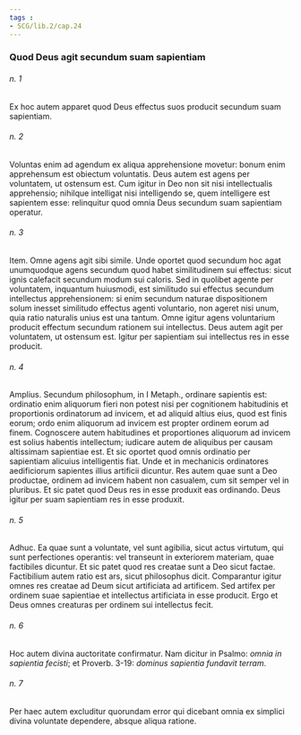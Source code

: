 ```yaml
---
tags : 
- SCG/lib.2/cap.24
---
```


### Quod Deus agit secundum suam sapientiam

###### n. 1
Ex hoc autem apparet quod Deus effectus suos producit secundum suam sapientiam.

###### n. 2
Voluntas enim ad agendum ex aliqua apprehensione movetur: bonum enim apprehensum est obiectum voluntatis. Deus autem est agens per voluntatem, ut ostensum est. Cum igitur in Deo non sit nisi intellectualis apprehensio; nihilque intelligat nisi intelligendo se, quem intelligere est sapientem esse: relinquitur quod omnia Deus secundum suam sapientiam operatur.

###### n. 3
Item. Omne agens agit sibi simile. Unde oportet quod secundum hoc agat unumquodque agens secundum quod habet similitudinem sui effectus: sicut ignis calefacit secundum modum sui caloris. Sed in quolibet agente per voluntatem, inquantum huiusmodi, est similitudo sui effectus secundum intellectus apprehensionem: si enim secundum naturae dispositionem solum inesset similitudo effectus agenti voluntario, non ageret nisi unum, quia ratio naturalis unius est una tantum. Omne igitur agens voluntarium producit effectum secundum rationem sui intellectus. Deus autem agit per voluntatem, ut ostensum est. Igitur per sapientiam sui intellectus res in esse producit.

###### n. 4
Amplius. Secundum philosophum, in I Metaph., ordinare sapientis est: ordinatio enim aliquorum fieri non potest nisi per cognitionem habitudinis et proportionis ordinatorum ad invicem, et ad aliquid altius eius, quod est finis eorum; ordo enim aliquorum ad invicem est propter ordinem eorum ad finem. Cognoscere autem habitudines et proportiones aliquorum ad invicem est solius habentis intellectum; iudicare autem de aliquibus per causam altissimam sapientiae est. Et sic oportet quod omnis ordinatio per sapientiam alicuius intelligentis fiat. Unde et in mechanicis ordinatores aedificiorum sapientes illius artificii dicuntur. Res autem quae sunt a Deo productae, ordinem ad invicem habent non casualem, cum sit semper vel in pluribus. Et sic patet quod Deus res in esse produxit eas ordinando. Deus igitur per suam sapientiam res in esse produxit.

###### n. 5
Adhuc. Ea quae sunt a voluntate, vel sunt agibilia, sicut actus virtutum, qui sunt perfectiones operantis: vel transeunt in exteriorem materiam, quae factibiles dicuntur. Et sic patet quod res creatae sunt a Deo sicut factae. Factibilium autem ratio est ars, sicut philosophus dicit. Comparantur igitur omnes res creatae ad Deum sicut artificiata ad artificem. Sed artifex per ordinem suae sapientiae et intellectus artificiata in esse producit. Ergo et Deus omnes creaturas per ordinem sui intellectus fecit.

###### n. 6
Hoc autem divina auctoritate confirmatur. Nam dicitur in Psalmo: *omnia in sapientia fecisti*; et Proverb. 3-19: *dominus sapientia fundavit terram*.

###### n. 7
Per haec autem excluditur quorundam error qui dicebant omnia ex simplici divina voluntate dependere, absque aliqua ratione.

